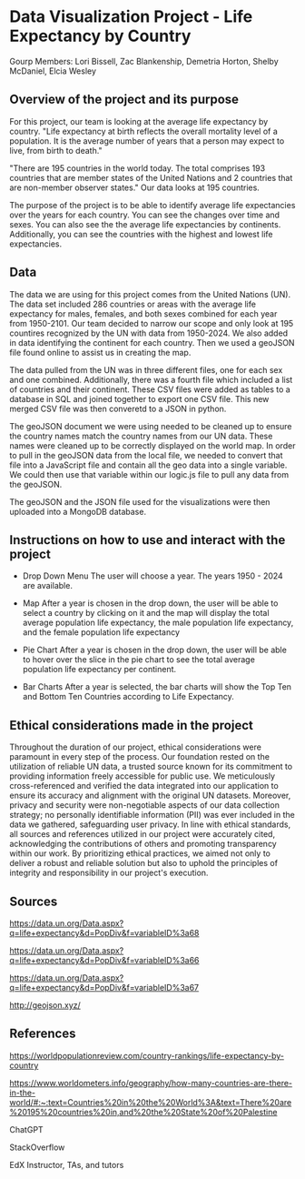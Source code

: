 # Data Visualization Project - Life Expectancy by Country

Gourp Members: Lori Bissell, Zac Blankenship, Demetria Horton, Shelby McDaniel, Elcia Wesley

## Overview of the project and its purpose
For this project, our team is looking at the average life expectancy by country. "Life expectancy at birth reflects the overall mortality level of a population. It is the average number of years that a person may expect to live, from birth to death."

"There are 195 countries in the world today. The total comprises 193 countries that are member states of the United Nations and 2 countries that are non-member observer states." Our data looks at 195 countries. 

The purpose of the project is to be able to identify average life expectancies over the years for each country. You can see the changes over time and sexes. You can also see the the average life expectancies by continents. Additionally, you can see the countries with the highest and lowest life expectancies. 

## Data
The data we are using for this project comes from the United Nations (UN). The data set included 286 countries or areas with the average life expectancy for males, females, and both sexes combined for each year from 1950-2101. Our team decided to narrow our scope and only look at 195 countires recognized by the UN with data from 1950-2024. We also added in data identifying the continent for each country. Then we used a geoJSON file found online to assist us in creating the map. 

The data pulled from the UN was in three different files, one for each sex and one combined. Additionally, there was a fourth file which included a list of countries and their continent. These CSV files were added as tables to a database in SQL and joined together to export one CSV file. This new merged CSV file was then converetd to a JSON in python. 

The geoJSON document we were using needed to be cleaned up to ensure the country names match the country names from our UN data. These names were cleaned up to be correctly displayed on the world map. In order to pull in the geoJSON data from the local file, we needed to convert that file into a JavaScript file and contain all the geo data into a single variable. We could then use that variable within our logic.js file to pull any data from the geoJSON.

The geoJSON and the JSON file used for the visualizations were then uploaded into a MongoDB database. 

## Instructions on how to use and interact with the project
- Drop Down Menu 
    The user will choose a year. The years 1950 - 2024 are available. 

- Map
    After a year is chosen in the drop down, the user will be able to select a country by clicking on it and the map will display the total average population life expectancy, the male population life expectancy,      and the female population life expectancy 

- Pie Chart
    After a year is chosen in the drop down, the user will be able to hover over the slice in the pie chart to see the total average population life expectancy per continent.  

- Bar Charts
    After a year is selected, the bar charts will show the Top Ten and Bottom Ten Countries according to Life Expectancy.

## Ethical considerations made in the project
Throughout the duration of our project, ethical considerations were paramount in every step of the process. Our foundation rested on the utilization of reliable UN data, a trusted source known for its commitment to providing information freely accessible for public use. We meticulously cross-referenced and verified the data integrated into our application to ensure its accuracy and alignment with the original UN datasets. Moreover, privacy and security were non-negotiable aspects of our data collection strategy; no personally identifiable information (PII) was ever included in the data we gathered, safeguarding user privacy. In line with ethical standards, all sources and references utilized in our project were accurately cited, acknowledging the contributions of others and promoting transparency within our work. By prioritizing ethical practices, we aimed not only to deliver a robust and reliable solution but also to uphold the principles of integrity and responsibility in our project's execution.


## Sources
https://data.un.org/Data.aspx?q=life+expectancy&d=PopDiv&f=variableID%3a68

https://data.un.org/Data.aspx?q=life+expectancy&d=PopDiv&f=variableID%3a66

https://data.un.org/Data.aspx?q=life+expectancy&d=PopDiv&f=variableID%3a67

http://geojson.xyz/


## References

https://worldpopulationreview.com/country-rankings/life-expectancy-by-country

https://www.worldometers.info/geography/how-many-countries-are-there-in-the-world/#:~:text=Countries%20in%20the%20World%3A&text=There%20are%20195%20countries%20in,and%20the%20State%20of%20Palestine

ChatGPT

StackOverflow

EdX Instructor, TAs, and tutors

